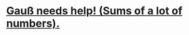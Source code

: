 # [Gauß needs help! (Sums of a lot of numbers).](https://www.codewars.com/kata/gauss-needs-help-sums-of-a-lot-of-numbers/)
